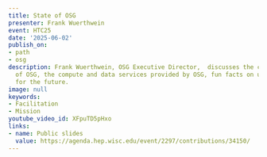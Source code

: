 ```yaml
---
title: State of OSG
presenter: Frank Wuerthwein
event: HTC25
date: '2025-06-02'
publish_on:
- path
- osg
description: Frank Wuerthwein, OSG Executive Director,  discusses the current state
  of OSG, the compute and data services provided by OSG, fun facts on usage, and goals
  for the future.
image: null
keywords:
- Facilitation
- Mission
youtube_video_id: XFpuTD5pHxo
links:
- name: Public slides
  value: https://agenda.hep.wisc.edu/event/2297/contributions/34150/
---
```

